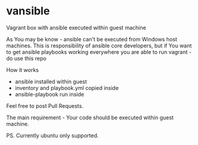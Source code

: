 vansible
========

Vagrant box with ansible executed within guest machine

As You may be know - ansible can't be executed from Windows host machines.
This is responsibility of ansible core developers, but if You want to get
ansible playbooks working everywhere you are able to run vagrant - do use this repo

How it works

- ansible installed within guest
- inventory and playbook.yml copied inside
- ansible-playbook run inside

Feel free to post Pull Requests.

The main requirement - Your code should be executed within guest machine.

PS. Currently ubuntu only supported.
